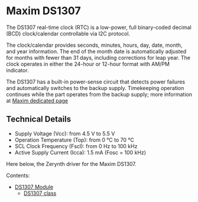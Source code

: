 # Maxim DS1307

The DS1307 real-time clock (RTC) is a low-power, full binary-coded decimal (BCD) clock/calendar controllable via I2C protocol.

The clock/calendar provides seconds, minutes, hours, day, date, month, and year information. The end of the month date is automatically adjusted for months with fewer than 31 days, including corrections for leap year. The clock operates in either the 24-hour or 12-hour format with AM/PM indicator.

The DS1307 has a built-in power-sense circuit that detects power failures and automatically switches to the backup supply. Timekeeping operation continues while the part operates from the backup supply; more information at [Maxim dedicated page](https://www.maximintegrated.com/en/products/digital/real-time-clocks/DS1307.html)

## Technical Details


* Supply Voltage (Vcc): from 4.5 V to 5.5 V
* Operation Temperature (Top): from 0 °C to 70 °C
* SCL Clock Frequency (Fscl): from 0 Hz to 100 kHz
* Active Supply Current (Icca): 1.5 mA (Fosc = 100 kHz)

Here below, the Zerynth driver for the Maxim DS1307.

Contents:

-   [DS1307 Module](/latest/reference/libs/maxim/ds1307/docs/ds1307/)
    -   [DS1307 class](/latest/reference/libs/maxim/ds1307/docs/ds1307/#ds1307-class)
<!--stackedit_data:
eyJoaXN0b3J5IjpbLTEyODMzODI1NTddfQ==
-->
